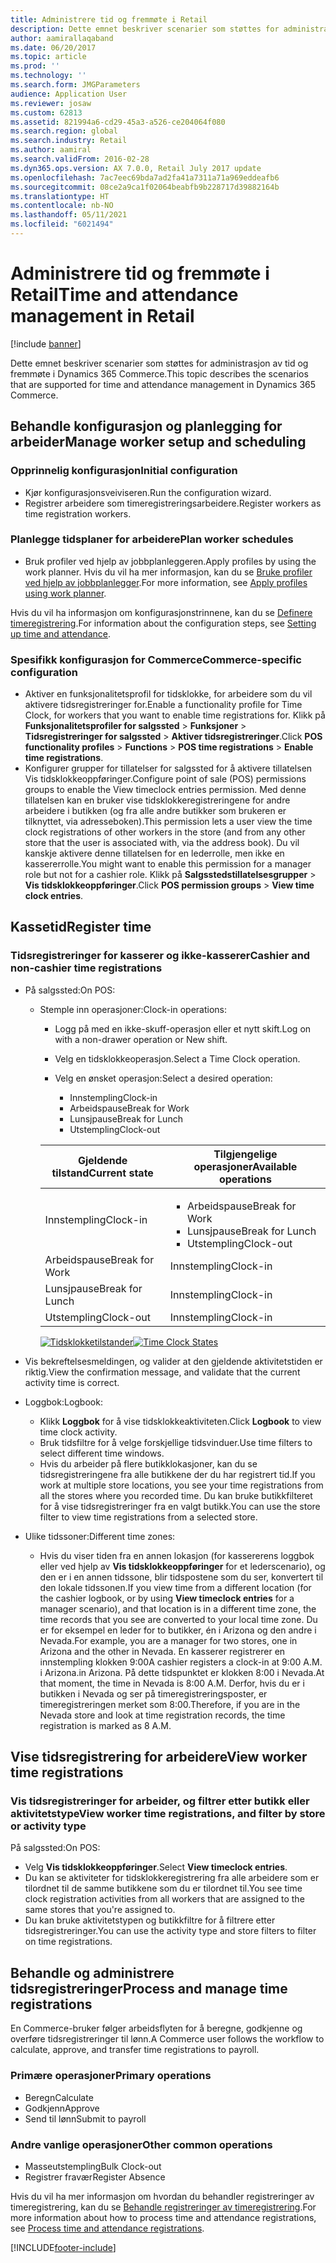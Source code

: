 ```yaml
---
title: Administrere tid og fremmøte i Retail
description: Dette emnet beskriver scenarier som støttes for administrasjon av tid og fremmøte i Dynamics 365 Commerce.
author: aamirallaqaband
ms.date: 06/20/2017
ms.topic: article
ms.prod: ''
ms.technology: ''
ms.search.form: JMGParameters
audience: Application User
ms.reviewer: josaw
ms.custom: 62813
ms.assetid: 821994a6-cd29-45a3-a526-ce204064f080
ms.search.region: global
ms.search.industry: Retail
ms.author: aamiral
ms.search.validFrom: 2016-02-28
ms.dyn365.ops.version: AX 7.0.0, Retail July 2017 update
ms.openlocfilehash: 7ac7eec69bda7ad2fa41a7311a71a969eddeafb6
ms.sourcegitcommit: 08ce2a9ca1f02064beabfb9b228717d39882164b
ms.translationtype: HT
ms.contentlocale: nb-NO
ms.lasthandoff: 05/11/2021
ms.locfileid: "6021494"
---
```

# <a name="time-and-attendance-management-in-retail"></a><span data-ttu-id="e1606-103">Administrere tid og fremmøte i Retail</span><span class="sxs-lookup"><span data-stu-id="e1606-103">Time and attendance management in Retail</span></span>

[!include [banner](includes/banner.md)]

<span data-ttu-id="e1606-104">Dette emnet beskriver scenarier som støttes for administrasjon av tid og fremmøte i Dynamics 365 Commerce.</span><span class="sxs-lookup"><span data-stu-id="e1606-104">This topic describes the scenarios that are supported for time and attendance management in Dynamics 365 Commerce.</span></span>

## <a name="manage-worker-setup-and-scheduling"></a><span data-ttu-id="e1606-105">Behandle konfigurasjon og planlegging for arbeider</span><span class="sxs-lookup"><span data-stu-id="e1606-105">Manage worker setup and scheduling</span></span>

### <a name="initial-configuration"></a><span data-ttu-id="e1606-106"> Opprinnelig konfigurasjon</span><span class="sxs-lookup"><span data-stu-id="e1606-106">Initial configuration</span></span>

- <span data-ttu-id="e1606-107">Kjør konfigurasjonsveiviseren.</span><span class="sxs-lookup"><span data-stu-id="e1606-107">Run the configuration wizard.</span></span>
- <span data-ttu-id="e1606-108">Registrer arbeidere som timeregistreringsarbeidere.</span><span class="sxs-lookup"><span data-stu-id="e1606-108">Register workers as time registration workers.</span></span>

### <a name="plan-worker-schedules"></a><span data-ttu-id="e1606-109">Planlegge tidsplaner for arbeidere</span><span class="sxs-lookup"><span data-stu-id="e1606-109">Plan worker schedules</span></span>

- <span data-ttu-id="e1606-110">Bruk profiler ved hjelp av jobbplanleggeren.</span><span class="sxs-lookup"><span data-stu-id="e1606-110">Apply profiles by using the work planner.</span></span> <span data-ttu-id="e1606-111">Hvis du vil ha mer informasjon, kan du se [Bruke profiler ved hjelp av jobbplanlegger](/dynamicsax-2012/appuser-itpro/apply-profiles-using-work-planner).</span><span class="sxs-lookup"><span data-stu-id="e1606-111">For more information, see [Apply profiles using work planner](/dynamicsax-2012/appuser-itpro/apply-profiles-using-work-planner).</span></span>

<span data-ttu-id="e1606-112">Hvis du vil ha informasjon om konfigurasjonstrinnene, kan du se [Definere timeregistrering](/dynamicsax-2012/appuser-itpro/setting-up-time-and-attendance).</span><span class="sxs-lookup"><span data-stu-id="e1606-112">For information about the configuration steps, see [Setting up time and attendance](/dynamicsax-2012/appuser-itpro/setting-up-time-and-attendance).</span></span>

### <a name="commerce-specific-configuration"></a><span data-ttu-id="e1606-113">Spesifikk konfigurasjon for Commerce</span><span class="sxs-lookup"><span data-stu-id="e1606-113">Commerce-specific configuration</span></span>

- <span data-ttu-id="e1606-114">Aktiver en funksjonalitetsprofil for tidsklokke, for arbeidere som du vil aktivere tidsregistreringer for.</span><span class="sxs-lookup"><span data-stu-id="e1606-114">Enable a functionality profile for Time Clock, for workers that you want to enable time registrations for.</span></span> <span data-ttu-id="e1606-115">Klikk på **Funksjonalitetsprofiler for salgssted** &gt; **Funksjoner** &gt; **Tidsregistreringer for salgssted** &gt; **Aktiver tidsregistreringer**.</span><span class="sxs-lookup"><span data-stu-id="e1606-115">Click **POS functionality profiles** &gt; **Functions** &gt; **POS time registrations** &gt; **Enable time registrations**.</span></span>
- <span data-ttu-id="e1606-116">Konfigurer grupper for tillatelser for salgssted for å aktivere tillatelsen Vis tidsklokkeoppføringer.</span><span class="sxs-lookup"><span data-stu-id="e1606-116">Configure point of sale (POS) permissions groups to enable the View timeclock entries permission.</span></span> <span data-ttu-id="e1606-117">Med denne tillatelsen kan en bruker vise tidsklokkeregistreringene for andre arbeidere i butikken (og fra alle andre butikker som brukeren er tilknyttet, via adresseboken).</span><span class="sxs-lookup"><span data-stu-id="e1606-117">This permission lets a user view the time clock registrations of other workers in the store (and from any other store that the user is associated with, via the address book).</span></span> <span data-ttu-id="e1606-118">Du vil kanskje aktivere denne tillatelsen for en lederrolle, men ikke en kassererrolle.</span><span class="sxs-lookup"><span data-stu-id="e1606-118">You might want to enable this permission for a manager role but not for a cashier role.</span></span> <span data-ttu-id="e1606-119">Klikk på **Salgsstedstillatelsesgrupper** &gt; **Vis tidsklokkeoppføringer**.</span><span class="sxs-lookup"><span data-stu-id="e1606-119">Click **POS permission groups** &gt; **View time clock entries**.</span></span>

## <a name="register-time"></a><span data-ttu-id="e1606-120">Kassetid</span><span class="sxs-lookup"><span data-stu-id="e1606-120">Register time</span></span>

### <a name="cashier-and-non-cashier-time-registrations"></a><span data-ttu-id="e1606-121">Tidsregistreringer for kasserer og ikke-kasserer</span><span class="sxs-lookup"><span data-stu-id="e1606-121">Cashier and non-cashier time registrations</span></span>

- <span data-ttu-id="e1606-122">På salgssted:</span><span class="sxs-lookup"><span data-stu-id="e1606-122">On POS:</span></span>

    - <span data-ttu-id="e1606-123">Stemple inn operasjoner:</span><span class="sxs-lookup"><span data-stu-id="e1606-123">Clock-in operations:</span></span>

        - <span data-ttu-id="e1606-124">Logg på med en ikke-skuff-operasjon eller et nytt skift.</span><span class="sxs-lookup"><span data-stu-id="e1606-124">Log on with a non-drawer operation or New shift.</span></span>
        - <span data-ttu-id="e1606-125">Velg en tidsklokkeoperasjon.</span><span class="sxs-lookup"><span data-stu-id="e1606-125">Select a Time Clock operation.</span></span>
        - <span data-ttu-id="e1606-126">Velg en ønsket operasjon:</span><span class="sxs-lookup"><span data-stu-id="e1606-126">Select a desired operation:</span></span>

            - <span data-ttu-id="e1606-127">Innstempling</span><span class="sxs-lookup"><span data-stu-id="e1606-127">Clock-in</span></span>
            - <span data-ttu-id="e1606-128">Arbeidspause</span><span class="sxs-lookup"><span data-stu-id="e1606-128">Break for Work</span></span>
            - <span data-ttu-id="e1606-129">Lunsjpause</span><span class="sxs-lookup"><span data-stu-id="e1606-129">Break for Lunch</span></span>
            - <span data-ttu-id="e1606-130">Utstempling</span><span class="sxs-lookup"><span data-stu-id="e1606-130">Clock-out</span></span>

        <table>
        <thead>
        <tr>
        <th><span data-ttu-id="e1606-131">Gjeldende tilstand</span><span class="sxs-lookup"><span data-stu-id="e1606-131">Current state</span></span></th>
        <th><span data-ttu-id="e1606-132">Tilgjengelige operasjoner</span><span class="sxs-lookup"><span data-stu-id="e1606-132">Available operations</span></span></th>
        </tr>
        </thead>
        <tbody>
        <tr>
        <td><span data-ttu-id="e1606-133">Innstempling</span><span class="sxs-lookup"><span data-stu-id="e1606-133">Clock-in</span></span></td>
        <td>
        <ul>
        <li><span data-ttu-id="e1606-134">Arbeidspause</span><span class="sxs-lookup"><span data-stu-id="e1606-134">Break for Work</span></span></li>
        <li><span data-ttu-id="e1606-135">Lunsjpause</span><span class="sxs-lookup"><span data-stu-id="e1606-135">Break for Lunch</span></span></li>
        <li><span data-ttu-id="e1606-136">Utstempling</span><span class="sxs-lookup"><span data-stu-id="e1606-136">Clock-out</span></span></li>
        </ul>
        </td>
        </tr>
        <tr>
        <td><span data-ttu-id="e1606-137">Arbeidspause</span><span class="sxs-lookup"><span data-stu-id="e1606-137">Break for Work</span></span></td>
        <td><span data-ttu-id="e1606-138">Innstempling</span><span class="sxs-lookup"><span data-stu-id="e1606-138">Clock-in</span></span></td>
        </tr>
        <tr>
        <td><span data-ttu-id="e1606-139">Lunsjpause</span><span class="sxs-lookup"><span data-stu-id="e1606-139">Break for Lunch</span></span></td>
        <td><span data-ttu-id="e1606-140">Innstempling</span><span class="sxs-lookup"><span data-stu-id="e1606-140">Clock-in</span></span></td>
        </tr>
        <tr>
        <td><span data-ttu-id="e1606-141">Utstempling</span><span class="sxs-lookup"><span data-stu-id="e1606-141">Clock-out</span></span></td>
        <td><span data-ttu-id="e1606-142">Innstempling</span><span class="sxs-lookup"><span data-stu-id="e1606-142">Clock-in</span></span></td>
        </tr>
        </tbody>
        </table>

        <span data-ttu-id="e1606-143">[![Tidsklokketilstander](./media/timeclockstates.png)](./media/timeclockstates.png)</span><span class="sxs-lookup"><span data-stu-id="e1606-143">[![Time Clock States](./media/timeclockstates.png)](./media/timeclockstates.png)</span></span>

- <span data-ttu-id="e1606-144">Vis bekreftelsesmeldingen, og valider at den gjeldende aktivitetstiden er riktig.</span><span class="sxs-lookup"><span data-stu-id="e1606-144">View the confirmation message, and validate that the current activity time is correct.</span></span>
- <span data-ttu-id="e1606-145">Loggbok:</span><span class="sxs-lookup"><span data-stu-id="e1606-145">Logbook:</span></span>

    - <span data-ttu-id="e1606-146">Klikk **Loggbok** for å vise tidsklokkeaktiviteten.</span><span class="sxs-lookup"><span data-stu-id="e1606-146">Click **Logbook** to view time clock activity.</span></span>
    - <span data-ttu-id="e1606-147">Bruk tidsfiltre for å velge forskjellige tidsvinduer.</span><span class="sxs-lookup"><span data-stu-id="e1606-147">Use time filters to select different time windows.</span></span>
    - <span data-ttu-id="e1606-148">Hvis du arbeider på flere butikklokasjoner, kan du se tidsregistreringene fra alle butikkene der du har registrert tid.</span><span class="sxs-lookup"><span data-stu-id="e1606-148">If you work at multiple store locations, you see your time registrations from all the stores where you recorded time.</span></span> <span data-ttu-id="e1606-149">Du kan bruke butikkfilteret for å vise tidsregistreringer fra en valgt butikk.</span><span class="sxs-lookup"><span data-stu-id="e1606-149">You can use the store filter to view time registrations from a selected store.</span></span>

- <span data-ttu-id="e1606-150">Ulike tidssoner:</span><span class="sxs-lookup"><span data-stu-id="e1606-150">Different time zones:</span></span>

    - <span data-ttu-id="e1606-151">Hvis du viser tiden fra en annen lokasjon (for kassererens loggbok eller ved hjelp av **Vis tidsklokkeoppføringer** for et lederscenario), og den er i en annen tidssone, blir tidspostene som du ser, konvertert til den lokale tidssonen.</span><span class="sxs-lookup"><span data-stu-id="e1606-151">If you view time from a different location (for the cashier logbook, or by using **View timeclock entries** for a manager scenario), and that location is in a different time zone, the time records that you see are converted to your local time zone.</span></span> <span data-ttu-id="e1606-152">Du er for eksempel en leder for to butikker, én i Arizona og den andre i Nevada.</span><span class="sxs-lookup"><span data-stu-id="e1606-152">For example, you are a manager for two stores, one in Arizona and the other in Nevada.</span></span> <span data-ttu-id="e1606-153">En kasserer registrerer en innstempling klokken 9:00</span><span class="sxs-lookup"><span data-stu-id="e1606-153">A cashier registers a clock-in at 9:00 A.M.</span></span> <span data-ttu-id="e1606-154">i Arizona.</span><span class="sxs-lookup"><span data-stu-id="e1606-154">in Arizona.</span></span> <span data-ttu-id="e1606-155">På dette tidspunktet er klokken 8:00 i Nevada.</span><span class="sxs-lookup"><span data-stu-id="e1606-155">At that moment, the time in Nevada is 8:00 A.M.</span></span> <span data-ttu-id="e1606-156">Derfor, hvis du er i butikken i Nevada og ser på timeregistreringsposter, er timeregistreringen merket som 8:00.</span><span class="sxs-lookup"><span data-stu-id="e1606-156">Therefore, if you are in the Nevada store and look at time registration records, the time registration is marked as 8 A.M.</span></span>

## <a name="view-worker-time-registrations"></a><span data-ttu-id="e1606-157">Vise tidsregistrering for arbeidere</span><span class="sxs-lookup"><span data-stu-id="e1606-157">View worker time registrations</span></span>

### <a name="view-worker-time-registrations-and-filter-by-store-or-activity-type"></a><span data-ttu-id="e1606-158">Vis tidsregistreringer for arbeider, og filtrer etter butikk eller aktivitetstype</span><span class="sxs-lookup"><span data-stu-id="e1606-158">View worker time registrations, and filter by store or activity type</span></span>

<span data-ttu-id="e1606-159">På salgssted:</span><span class="sxs-lookup"><span data-stu-id="e1606-159">On POS:</span></span>

- <span data-ttu-id="e1606-160">Velg **Vis tidsklokkeoppføringer**.</span><span class="sxs-lookup"><span data-stu-id="e1606-160">Select **View timeclock entries**.</span></span>
- <span data-ttu-id="e1606-161">Du kan se aktiviteter for tidsklokkeregistrering fra alle arbeidere som er tilordnet til de samme butikkene som du er tilordnet til.</span><span class="sxs-lookup"><span data-stu-id="e1606-161">You see time clock registration activities from all workers that are assigned to the same stores that you're assigned to.</span></span>
- <span data-ttu-id="e1606-162">Du kan bruke aktivitetstypen og butikkfiltre for å filtrere etter tidsregistreringer.</span><span class="sxs-lookup"><span data-stu-id="e1606-162">You can use the activity type and store filters to filter on time registrations.</span></span>

## <a name="process-and-manage-time-registrations"></a><span data-ttu-id="e1606-163">Behandle og administrere tidsregistreringer</span><span class="sxs-lookup"><span data-stu-id="e1606-163">Process and manage time registrations</span></span>

<span data-ttu-id="e1606-164">En Commerce-bruker følger arbeidsflyten for å beregne, godkjenne og overføre tidsregistreringer til lønn.</span><span class="sxs-lookup"><span data-stu-id="e1606-164">A Commerce user follows the workflow to calculate, approve, and transfer time registrations to payroll.</span></span>

### <a name="primary-operations"></a><span data-ttu-id="e1606-165">Primære operasjoner</span><span class="sxs-lookup"><span data-stu-id="e1606-165">Primary operations</span></span>

- <span data-ttu-id="e1606-166">Beregn</span><span class="sxs-lookup"><span data-stu-id="e1606-166">Calculate</span></span>
- <span data-ttu-id="e1606-167">Godkjenn</span><span class="sxs-lookup"><span data-stu-id="e1606-167">Approve</span></span>
- <span data-ttu-id="e1606-168">Send til lønn</span><span class="sxs-lookup"><span data-stu-id="e1606-168">Submit to payroll</span></span>

### <a name="other-common-operations"></a><span data-ttu-id="e1606-169">Andre vanlige operasjoner</span><span class="sxs-lookup"><span data-stu-id="e1606-169">Other common operations</span></span>

- <span data-ttu-id="e1606-170">Masseutstempling</span><span class="sxs-lookup"><span data-stu-id="e1606-170">Bulk Clock-out</span></span>
- <span data-ttu-id="e1606-171">Registrer fravær</span><span class="sxs-lookup"><span data-stu-id="e1606-171">Register Absence</span></span>

<span data-ttu-id="e1606-172">Hvis du vil ha mer informasjon om hvordan du behandler registreringer av timeregistrering, kan du se [Behandle registreringer av timeregistrering](/dynamicsax-2012/appuser-itpro/process-time-and-attendance-registrations).</span><span class="sxs-lookup"><span data-stu-id="e1606-172">For more information about how to process time and attendance registrations, see [Process time and attendance registrations](/dynamicsax-2012/appuser-itpro/process-time-and-attendance-registrations).</span></span>


[!INCLUDE[footer-include](../includes/footer-banner.md)]